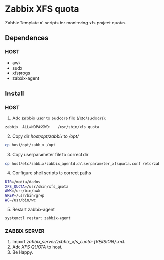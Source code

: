 # Zabbix XFS quota
Zabbix Template n` scripts for monitoring xfs project quotas 

## Dependences
### HOST
* awk
* sudo
* xfsprogs
* zabbix-agent

## Install
### HOST
1. Add zabbix user to sudoers file (/etc/sudoers):
```
zabbix  ALL=NOPASSWD:   /usr/sbin/xfs_quota
``` 
2. Copy dir *host/opt/zabbix* to */opt/*
```bash
cp host/opt/zabbix /opt
```
3. Copy userparameter file to correct dir
```bash
cp host/etc/zabbix/zabbix_agentd.d/userparameter_xfsquota.conf /etc/zabbix/zabbix_agentd.d/userparameter_xfsquota.conf
```
4. Configure shell scripts to correct paths
```bash
DIR=/media/dados
XFS_QUOTA=/usr/sbin/xfs_quota
AWK=/usr/bin/awk
GREP=/usr/bin/grep
WC=/usr/bin/wc
```
5. Restart zabbix-agent
```bash
systemctl restart zabbix-agent
```
### ZABBIX SERVER
1. Import *zabbix_server/zabbix_xfs_quota-{VERSION}.xml*.
2. Add *XFS QUOTA* to host.
3. Be Happy.